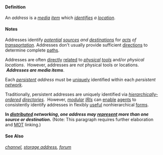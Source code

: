#### Definition

An *address* is a *[media](https://github.com/gcassel/Modular-Organization-Terminology/blob/master/terms/media.md) [item](https://github.com/gcassel/Modular-Organization-Terminology/blob/master/terms/item.md)* which *[identifies](https://github.com/gcassel/Modular-Organization-Terminology/blob/master/terms/identify.md) a [location](https://github.com/gcassel/Modular-Organization-Terminology/blob/master/terms/location.md)*.

#### Notes

Addresses identify *[potential](https://github.com/gcassel/Modular-Organization-Terminology/blob/master/terms/potential.md) [sources](https://github.com/gcassel/Modular-Organization-Terminology/blob/master/terms/source.md) and [destinations](https://github.com/gcassel/Modular-Organization-Terminology/blob/master/terms/destination.md)* for *[acts](https://github.com/gcassel/Modular-Organization-Terminology/blob/master/terms/act.md) of [transportation](https://github.com/gcassel/Modular-Organization-Terminology/blob/master/terms/transport.md)*.  Addresses don't usually provide sufficient [directions](https://github.com/gcassel/Modular-Organization-Terminology/blob/master/terms/direct.md) to determine complete [paths](https://github.com/gcassel/Modular-Organization-Terminology/blob/master/terms/path.md).

Addresses are often [directly](https://github.com/gcassel/Modular-Organization-Terminology/blob/master/terms/direct.md) [related](https://github.com/gcassel/Modular-Organization-Terminology/blob/master/terms/relate.md) to *[physical](https://github.com/gcassel/Modular-Organization-Terminology/blob/master/terms/physical.md) [tools](https://github.com/gcassel/Modular-Organization-Terminology/blob/master/terms/tool.md)* and/or *physical locations*.  However, addresses are *not* physical tools or locations.  ***Addresses are media items***.

Each *[persistent](https://github.com/gcassel/Modular-Organization-Terminology/blob/master/terms/persist.md) address* must be [uniquely](https://github.com/gcassel/Modular-Organization-Terminology/blob/master/terms/unique.md) identified within each *persistent [network](https://github.com/gcassel/Modular-Organization-Terminology/blob/master/terms/network.md)*.

Traditionally, persistent addresses are uniquely identified via *[hierarchically-](https://github.com/gcassel/Modular-Organization-Terminology/blob/master/terms/hierarchy.md)[ordered](https://github.com/gcassel/Modular-Organization-Terminology/blob/master/terms/order.md) [directories](https://github.com/gcassel/Modular-Organization-Terminology/blob/master/terms/directory.md)*.  However, *[modular](https://github.com/gcassel/Modular-Organization-Terminology/blob/master/terms/modular.md) [IRIs](https://en.wikipedia.org/wiki/Internationalized_Resource_Identifier)* can [enable](https://github.com/gcassel/Modular-Organization-Terminology/blob/master/terms/enable.md) [agents](https://github.com/gcassel/Modular-Organization-Terminology/blob/master/terms/agent.md) to consistently identify addresses in flexibly [useful](https://github.com/gcassel/Modular-Organization-Terminology/blob/master/terms/use.md) nonhierarchical [forms](https://github.com/gcassel/Modular-Organization-Terminology/blob/master/terms/form.md). 


**In *[distributed](https://github.com/gcassel/Modular-Organization-Terminology/blob/master/terms/distribute.md) networking*, *one address may [represent](https://github.com/gcassel/Modular-Organization-Terminology/blob/master/terms/) more than one source or destination*.**   (Note: This paragraph requires further elaboration and [MOT](https://github.com/gcassel/Modular-Organization-Terminology/) linking.)

#### See Also

*[channel](https://github.com/gcassel/Modular-Organization-Terminology/blob/master/terms/channel.md), [storage address](https://github.com/gcassel/Modular-Organization-Terminology/blob/master/terms/storage-address.md), [forum](https://github.com/gcassel/Modular-Organization-Terminology/blob/master/terms/forum.md)*
